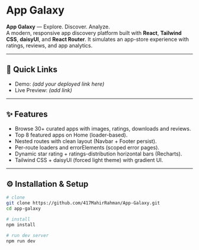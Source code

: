 

# App Galaxy

**App Galaxy** — Explore. Discover. Analyze.  
A modern, responsive app discovery platform built with **React**, **Tailwind CSS**, **daisyUI**, and **React Router**. It simulates an app-store experience with ratings, reviews, and app analytics.

---

## 🚀 Quick Links

- Demo: *(add your deployed link here)*  
- Live Preview: *(add link)*  

---

## ✨ Features

- Browse 30+ curated apps with images, ratings, downloads and reviews.  
- Top 8 featured apps on Home (loader-based).  
- Nested routes with clean layout (Navbar + Footer persist).  
- Per-route loaders and errorElements (scoped error pages).  
- Dynamic star rating + ratings-distribution horizontal bars (Recharts).  
- Tailwind CSS + daisyUI (forced light theme) with gradient UI.

---

## ⚙️ Installation & Setup

```bash
# clone
git clone https://github.com/417MahirRahman/App-Galaxy.git
cd app-galaxy

# install
npm install

# run dev server
npm run dev


